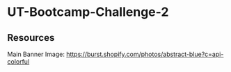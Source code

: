 # UT-Bootcamp-Challenge-2
## Resources
Main Banner Image: https://burst.shopify.com/photos/abstract-blue?c=api-colorful
